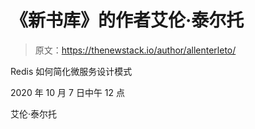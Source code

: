 # 《新书库》的作者艾伦·泰尔托

> 原文：<https://thenewstack.io/author/allenterleto/>

Redis 如何简化微服务设计模式

2020 年 10 月 7 日中午 12 点

艾伦·泰尔托